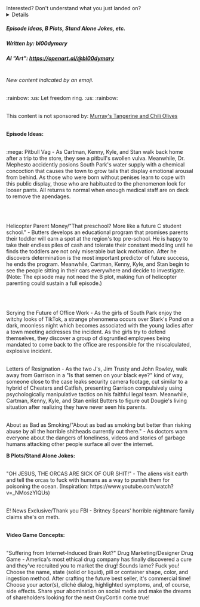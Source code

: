 <!-- Check branch!!! -->
<!-- Fucking HTML. -->
<summary>Interested? Don't understand what you just landed on?</summary>
	<details>Click the 'Raw' button towards the top right of the screen. Read more.</details>

##### Episode Ideas, B Plots, Stand Alone Jokes, etc.
##### Written by: bl00dymary
##### AI "Art": https://openart.ai/@bl00dymary
<br>
<i>New content indicated by an emoji.</i>
</br>
<p><br> :rainbow: :us: Let freedom ring. :us: :rainbow: <br></p>

<p><br>
	<!-- They're good. -->
This content is not sponsored by: <a href="https://www.instacart.com/landing?product_id=27391341&retailer_id=42&region_id=2820468560&utm_medium=sem_shopping&utm_source=instacart_google&utm_campaign=ad_demand_shopping_rp_food_dmatier1-23_custom-geo&utm_content=accountid-8145171519_campaignid-16692365446_adgroupid-150381660169_device-c&utm_term=targetid-pla-821661324644_locationid-1027744_adtype-pla_productchannel-online_merchantid-260538446_storecode-_productid-27391341&gclid=EAIaIQobChMIqdO_xpHl_wIVVQKtBh29hQ7IEAQYASABEgIB4vD_BwE">Murray's Tangerine and Chili Olives</a></p></br>
<strong> Episode Ideas: </strong>
<p><br>
	<!-- A tasteful way to talk about the struggles of having a penis. FYI,I never had a penis so maybe this concept sucks? -->
:mega: Pitbull Vag - As Cartman, Kenny, Kyle, and Stan walk back home after a trip to the store, they see a pitbull's swollen vulva. Meanwhile, Dr. Mephesto accidently posions South Park's water supply with a chemical concoction that causes the town to grow tails that display emotional arousal from behind. As those who were born without penises learn to cope with this public display, those who are habituated to the phenomenon look for looser pants. All returns to normal when enough medical staff are on deck to remove the apendages.
</p></br>
<p><br>
	<!-- Everything going on in education right now. Episode could touch on the student debt situation, pandemic education situations, garbage research, university ranking bullshit, etc. Jesus, the list just goes on and on. -->
Helicopter Parent Money/"That preschool? More like a future C student school." - Butters develops an educational program that promises parents their toddler will earn a spot at the region's top pre-school. He is happy to take their endless piles of cash and tolerate their constant meddling until he finds the toddlers are not only miserable but lack motivation. After he discovers determination is the most important predictor of future success, he ends the program. Meanwhile, Cartman, Kenny, Kyle, and Stan begin to see the people sitting in their cars everywhere and decide to investigate. (Note: The episode may not need the B plot, making fun of helicopter parenting could sustain a full episode.)
</p></br>
<p><br>
	<!-- I don't know. I was an essential worker for the entire the thing, but others seem to have opinions. Plus, the girls will look cute all dressed up. Maybe they would include Butters, he worked as a vampire kid. -->
Scrying the Future of Office Work - As the girls of South Park enjoy the witchy looks of TikTok, a strange phenomena occurs over Stark's Pond on a dark, moonless night which becomes associated with the young ladies after a town meeting addresses the incident. As the girls try to defend themselves, they discover a group of disgruntled employees being mandated to come back to the office are responsible for the miscalculated, explosive incident.
</br></p>
<p><br>
	<!-- Just, could you imagine being on that guy's legal team? -->
Letters of Resignation - As the two J's, Jim Trusty and John Rowley, walk away from Garrison in a "Is that semen on your black eye?" kind of way, someone close to the case leaks security camera footage, cut similar to a hybrid of Cheaters and Catfish, presenting Garrison compulsively using psychologically manipulative tactics on his faithful legal team. Meanwhile, Cartman, Kenny, Kyle, and Stan enlist Butters to figure out Dougie's living situation after realizing they have never seen his parents.
</br></p>
<p><br>
	<!--: A snake eating it's tail. -->
About as Bad as Smoking/"About as bad as smoking but better than risking abuse by all the horrible shitheads currently out there." - As doctors warn everyone about the dangers of loneliness, videos and stories of garbage humans attacking other people surface all over the internet.
</br></p>
<strong> B Plots/Stand Alone Jokes: </strong>
<p><br>
	<!-- Obviously. But seriously, it's not really a new way to play, it is? Fuck that. They've had penaltyyyyyyy of time to learn to "play" with boats. We are decimating fish populations and their rightfully pissed. -->
"OH JESUS, THE ORCAS ARE SICK OF OUR SHIT!" - The aliens visit earth and tell the orcas to fuck with humans as a way to punish them for poisoning the ocean. (Inspiration: https://www.youtube.com/watch?v=_NMoszYIQUs)
</br></p>
<p><br>
	<!-- I can't even believe they would open their mouths. Their is no fucking way they didn't know what was going on. If hell exists, they will be sentenced to be Wal-mart greeters chain ganged to Harvey Weinstein. -->
E! News Exclusive/Thank you FBI - Britney Spears' horrible nightmare family claims she's on meth.
</p></br>
<strong> Video Game Concepts: </strong>
<p><br>
	<!-- If you do not have at least one person you work with who is suffering from internet brain damage consider yourself very, very lucky.-->
"Suffering from Internet-Induced Brain Rot?" Drug Marketing/Designer Drug Game - America's most ethical drug company has finally discovered a cure and they've recruited you to market the drug! Sounds lame? Fuck you! Choose the name, state (solid or liquid), pill or container shape, color, and ingestion method. After crafting the future best seller, it's commercial time! Choose your actor(s), cliché dialog, highlighted symptoms, and, of course, side effects. Share your abomination on social media and make the dreams of shareholders looking for the next OxyContin come true!
</br></p>